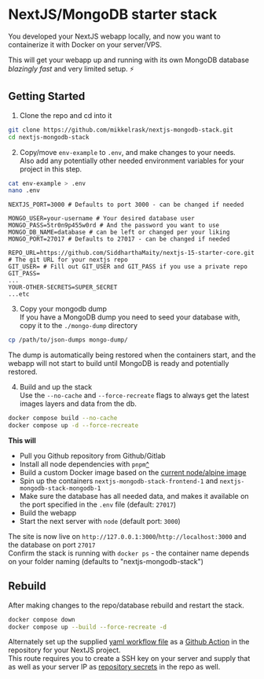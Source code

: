 # NextJS/MongoDB starter stack
You developed your NextJS webapp locally, and now you want to containerize it with Docker on your server/VPS. 

This will get your webapp up and running with its own MongoDB database _blazingly fast_ and very limited setup. ⚡

## Getting Started

1. Clone the repo and cd into it  

```bash
git clone https://github.com/mikkelrask/nextjs-mongodb-stack.git 
cd nextjs-mongodb-stack
```
  
2. Copy/move `env-example` to `.env`, and make changes to your needs.   
Also add any potentially other needed environment variables for your project in this step.
```bash
cat env-example > .env
nano .env
```
```
NEXTJS_PORT=3000 # Defaults to port 3000 - can be changed if needed 

MONGO_USER=your-username # Your desired database user
MONGO_PASS=5tr0n9p455w0rd # And the password you want to use
MONGO_DB_NAME=database # can be left or changed per your liking
MONGO_PORT=27017 # Defaults to 27017 - can be changed if needed 

REPO_URL=https://github.com/SiddharthaMaity/nextjs-15-starter-core.git # The git URL for your nextjs repo
GIT_USER= # Fill out GIT_USER and GIT_PASS if you use a private repo
GIT_PASS=
... 
YOUR-OTHER-SECRETS=SUPER_SECRET
...etc
```

3. Copy your mongodb dump  
If you have a MongoDB dump you need to seed your database with, copy it to the `./mongo-dump` directory
```bash
cp /path/to/json-dumps mongo-dump/
```
The dump is automatically being restored when the containers start, and the webapp will not start to build until MongoDB is ready and potentially restored.  
 
4. Build and up the stack  
Use the `--no-cache` and `--force-recreate` flags to always get the latest images layers and data from the db.  
```bash
docker compose build --no-cache
docker compose up -d --force-recreate
```
**This will**
- Pull you Github repository from Github/Gitlab
- Install all node dependencies with `pnpm`[^](https://pnpm.io/)
- Build a custom Docker image based on the [current node/alpine image](https://hub.docker.com/_/node)
- Spin up the containers `nextjs-mongodb-stack-frontend-1` and `nextjs-mongodb-stack-mongodb-1`
- Make sure the database has all needed data, and makes it available on the port specified in the `.env` file (default: `27017`)
- Build the webapp 
- Start the next server with `node` (default port: `3000`)

The site is now live on `http://127.0.0.1:3000`/`http://localhost:3000` and the database on port `27017`  
Confirm the stack is running with `docker ps` - the container name depends on your folder naming (defaults to "nextjs-mongodb-stack")

## Rebuild
After making changes to the repo/database rebuild and restart the stack.  
```bash
docker compose down
docker compose up --build --force-recreate -d
```

Alternately set up the supplied [yaml workflow file](./workflows/rebuild-on-push.yml) as a [Github Action](https://docs.github.com/en/actions) in the repository for your NextJS project.  
This route requires you to create a SSH key on your server and supply that as well as your server IP as [repository secrets](https://docs.github.com/en/actions/security-for-github-actions/security-guides/about-secrets) in the repo as well.
